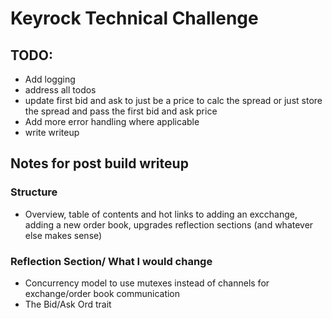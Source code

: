 # Keyrock Technical Challenge





## TODO:
- Add logging 
- address all todos
- update first bid and ask to just be a price to calc the spread or just store the spread and pass the first bid and ask price
- Add more error handling where applicable
- write writeup


## Notes for post build writeup

### Structure
- Overview, table of contents and hot links to adding an excchange, adding a new order book, upgrades reflection sections (and whatever else makes sense)

### Reflection Section/ What I would change
- Concurrency model to use mutexes instead of channels for exchange/order book communication
- The Bid/Ask Ord trait